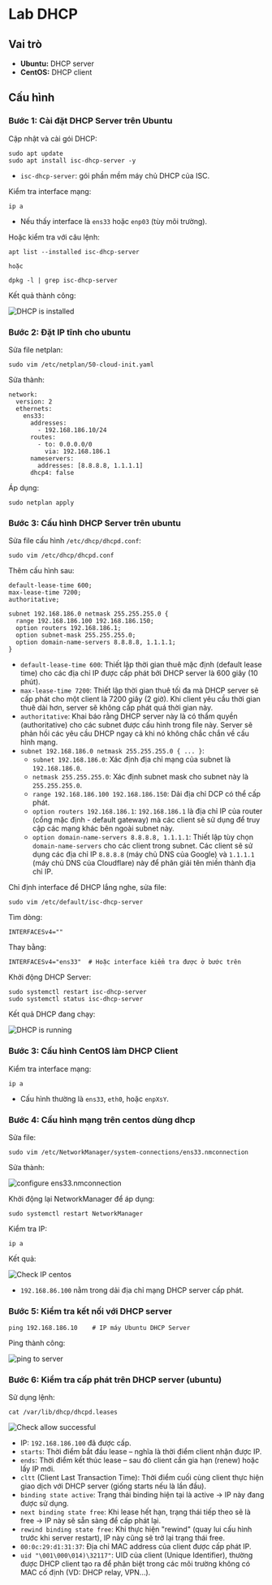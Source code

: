 # Lab DHCP

## Vai trò

- **Ubuntu:** DHCP server
- **CentOS:** DHCP client

## Cấu hình

### Bước 1: Cài đặt DHCP Server trên Ubuntu

Cập nhật và cài gói DHCP:

```plaintext
sudo apt update
sudo apt install isc-dhcp-server -y
```

- `isc-dhcp-server`: gói phần mềm máy chủ DHCP của ISC.

Kiểm tra interface mạng:

```plaintext
ip a
```

- Nếu thấy interface là `ens33` hoặc `enp03` (tùy môi trường).

Hoặc kiểm tra với câu lệnh:

```plaintext
apt list --installed isc-dhcp-server

hoặc

dpkg -l | grep isc-dhcp-server
```

Kết quả thành công:

![DHCP is installed](./images/installed_dhcp.png)

### Bước 2: Đặt IP tĩnh cho ubuntu

Sửa file netplan:

```plaintext
sudo vim /etc/netplan/50-cloud-init.yaml
```

Sửa thành:

```plaintext
network:
  version: 2
  ethernets:
    ens33:
      addresses:
        - 192.168.186.10/24
      routes:
        - to: 0.0.0.0/0
          via: 192.168.186.1
      nameservers:
        addresses: [8.8.8.8, 1.1.1.1]
      dhcp4: false
```

Áp dụng:

```plaintext
sudo netplan apply
```

### Bước 3: Cấu hình DHCP Server trên ubuntu

Sửa file cấu hình `/etc/dhcp/dhcpd.conf`:

```plaintext
sudo vim /etc/dhcp/dhcpd.conf
```

Thêm cấu hình sau:

```plaintext
default-lease-time 600;
max-lease-time 7200;
authoritative;

subnet 192.168.186.0 netmask 255.255.255.0 {
  range 192.168.186.100 192.168.186.150;
  option routers 192.168.186.1;
  option subnet-mask 255.255.255.0;
  option domain-name-servers 8.8.8.8, 1.1.1.1;
}
```

- `default-lease-time 600`: Thiết lập thời gian thuê mặc định (default lease time) cho các địa chỉ IP được cấp phát bởi DHCP server là 600 giây (10 phút).
- `max-lease-time 7200`: Thiết lập thời gian thuê tối đa mà DHCP server sẽ cấp phát cho một client là 7200 giây (2 giờ). Khi client yêu cầu thời gian thuê dài hơn, server sẽ không cấp phát quá thời gian này.
- `authoritative`: Khai báo rằng DHCP server này là có thẩm quyền (authoritative) cho các subnet được cấu hình trong file này. Server sẽ phản hồi các yêu cầu DHCP ngay cả khi nó không chắc chắn về cấu hình mạng.
- `subnet 192.168.186.0 netmask 255.255.255.0 { ... }`:
  - `subnet 192.168.186.0`: Xác định địa chỉ mạng của subnet là `192.168.186.0`.
  - `netmask 255.255.255.0`: Xác định subnet mask cho subnet này là `255.255.255.0`.
  - `range 192.168.186.100 192.168.186.150`: Dải địa chỉ DCP có thể cấp phát.
  - `option routers 192.168.186.1`: `192.168.186.1` là địa chỉ IP của router (cổng mặc định - default gateway) mà các client sẽ sử dụng để truy cập các mạng khác bên ngoài subnet này.
  - `option domain-name-servers 8.8.8.8, 1.1.1.1`: Thiết lập tùy chọn `domain-name-servers` cho các client trong subnet. Các client sẽ sử dụng các địa chỉ IP `8.8.8.8` (máy chủ DNS của Google) và `1.1.1.1` (máy chủ DNS của Cloudflare) này để phân giải tên miền thành địa chỉ IP.

Chỉ định interface để DHCP lắng nghe, sửa file:

```plaintext
sudo vim /etc/default/isc-dhcp-server
```

Tìm dòng:

```plaintext
INTERFACESv4=""
```

Thay bằng:

```plaintext
INTERFACESv4="ens33"  # Hoặc interface kiểm tra được ở bước trên
```

Khởi động DHCP Server:

```plaintext
sudo systemctl restart isc-dhcp-server
sudo systemctl status isc-dhcp-server
```

Kết quả DHCP đang chạy:

![DHCP is running](./images/dhcp-server_running.png)

### Bước 3: Cấu hình CentOS làm DHCP Client

Kiểm tra interface mạng:

```plaintext
ip a
```

- Cấu hình thường là `ens33`, `eth0`, hoặc `enpXsY`.

### Bước 4: Cấu hình mạng trên centos dùng dhcp

Sửa file:

```plaintext
sudo vim /etc/NetworkManager/system-connections/ens33.nmconnection
```

Sửa thành:

![configure ens33.nmconnection](./images/config_ens33_centos.png)

Khởi động lại NetworkManager để áp dụng:

```plaintext
sudo systemctl restart NetworkManager
```

Kiểm tra IP:

```plaintext
ip a
```

Kết quả:

![Check IP centos](./images/check_ip_centos.png)

- `192.168.86.100` nằm trong dải địa chỉ mạng DHCP server cấp phát.

### Bước 5: Kiểm tra kết nối với DHCP server

```plaintext
ping 192.168.186.10    # IP máy Ubuntu DHCP Server
```

Ping thành công:

![ping to server](./images/ping_dhcp-server.png)

### Bước 6: Kiểm tra cấp phát trên DHCP server (ubuntu)

Sử dụng lệnh:

```plaintext
cat /var/lib/dhcp/dhcpd.leases
```

![Check allow successful](./images/check_dhcp_lease.png)

- IP: `192.168.186.100` đã được cấp.
- `starts`: Thời điểm bắt đầu lease – nghĩa là thời điểm client nhận được IP.
- `ends`: Thời điểm kết thúc lease – sau đó client cần gia hạn (renew) hoặc lấy IP mới.
- `cltt` (Client Last Transaction Time): Thời điểm cuối cùng client thực hiện giao dịch với DHCP server (giống starts nếu là lần đầu).
- `binding state active`:  Trạng thái binding hiện tại là active → IP này đang được sử dụng.
- `next binding state free`: Khi lease hết hạn, trạng thái tiếp theo sẽ là free → IP này sẽ sẵn sàng để cấp phát lại.
- `rewind binding state free`: Khi thực hiện "rewind" (quay lui cấu hình trước khi server restart), IP này cũng sẽ trở lại trạng thái free.
- `00:0c:29:d1:31:37`: Địa chỉ MAC address của client được cấp phát IP.
- `uid "\001\000\014)\32117"`: UID của client (Unique Identifier), thường được DHCP client tạo ra để phân biệt trong các môi trường không có MAC cố định (VD: DHCP relay, VPN...).
